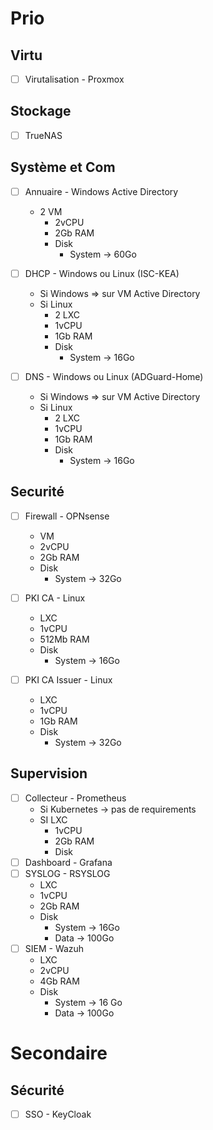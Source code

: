 # Prio
## Virtu
- [ ] Virutalisation - Proxmox

## Stockage
- [ ] TrueNAS

## Système et Com
- [ ] Annuaire - Windows Active Directory
	- 2 VM
		- 2vCPU
		- 2Gb RAM
		- Disk
			- System -> 60Go

- [ ] DHCP - Windows ou Linux (ISC-KEA)
	- Si Windows => sur VM Active Directory
	- Si Linux
		- 2 LXC
		- 1vCPU
		- 1Gb RAM
		- Disk
			- System -> 16Go

- [ ] DNS - Windows ou Linux (ADGuard-Home)
	- Si Windows => sur VM Active Directory
	- Si Linux
		- 2 LXC
		- 1vCPU
		- 1Gb RAM
		- Disk
			- System -> 16Go

## Securité
- [ ] Firewall - OPNsense
	- VM
	- 2vCPU
	- 2Gb RAM
	- Disk
		- System -> 32Go

- [ ] PKI CA - Linux
	- LXC
	- 1vCPU
	- 512Mb RAM
	- Disk
		- System -> 16Go

- [ ] PKI CA Issuer - Linux
	- LXC
	- 1vCPU
	- 1Gb RAM
	- Disk
		- System -> 32Go

## Supervision
- [ ] Collecteur - Prometheus
	- Si Kubernetes -> pas de requirements
	- SI LXC
		- 1vCPU
		- 2Gb RAM
		- Disk
- [ ] Dashboard - Grafana
- [ ] SYSLOG - RSYSLOG
	- LXC
	- 1vCPU
	- 2Gb RAM
	- Disk
		- System -> 16Go
		- Data -> 100Go
- [ ] SIEM - Wazuh
	- LXC 
	- 2vCPU
	- 4Gb RAM
	- Disk
		- System -> 16 Go
		- Data -> 100Go

# Secondaire

## Sécurité
- [ ] SSO - KeyCloak
